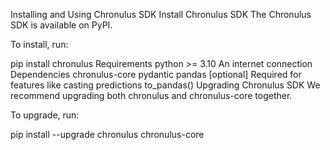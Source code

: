 Installing and Using Chronulus SDK
Install Chronulus SDK
The Chronulus SDK is available on PyPI.

To install, run:

pip install chronulus
Requirements
python >= 3.10
An internet connection
Dependencies
chronulus-core
pydantic
pandas [optional]
Required for features like casting predictions to_pandas()
Upgrading Chronulus SDK
We recommend upgrading both chronulus and chronulus-core together.

To upgrade, run:

pip install --upgrade chronulus chronulus-core
